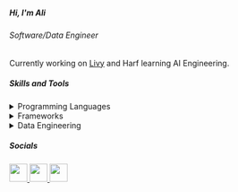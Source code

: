 ##### Hi, I'm Ali
###### Software/Data Engineer
Currently working on [Livy](http://livy.so) and Harf
learning AI Engineering.


##### Skills and Tools  
<details>
<summary>Programming Languages</summary>
<ul>
<li>Python</li>
<li>Javascript/Typescript</li>
<li>Java</li>
<li>C++</li>
</ul>
</details>
<details>
<summary>Frameworks</summary>
<ul>
<li>Django/Flask</li>
<li>Langchain</li>
<li>React</li>
<li>Next.js</li>
</ul>
</details>
<details>
<summary>Data Engineering</summary>
<ul>
<li>Python (pandas, pySpark, SciPy)</li>
<li>SQL (MySql, PostgreSql)</li>
<li>Data Mining</li>
<li>DAG Tools (Airflow, Dagster, Mage.ai)</li>
<li>Data Visualization (Tableau, Sigma, Looker)</li>
</ul>
</details>

 ##### Socials  
 <p align="left"> <a href="https://www.github.com/eynomr" target="_blank" rel="noreferrer"> <picture> <source media="(prefers-color-scheme: dark)" srcset="https://raw.githubusercontent.com/danielcranney/readme-generator/main/public/icons/socials/github-dark.svg" /> <source media="(prefers-color-scheme: light)" srcset="https://raw.githubusercontent.com/danielcranney/readme-generator/main/public/icons/socials/github.svg" /> <img src="https://raw.githubusercontent.com/danielcranney/readme-generator/main/public/icons/socials/github.svg" width="32" height="32" /> </picture> </a>
  <a href="https://www.linkedin.com/in/aomrani" target="_blank" rel="noreferrer"> <picture> <source media="(prefers-color-scheme: dark)" srcset="https://raw.githubusercontent.com/danielcranney/readme-generator/main/public/icons/socials/linkedin-dark.svg" /> <source media="(prefers-color-scheme: light)" srcset="https://raw.githubusercontent.com/danielcranney/readme-generator/main/public/icons/socials/linkedin.svg" /> <img src="https://raw.githubusercontent.com/danielcranney/readme-generator/main/public/icons/socials/linkedin.svg" width="32" height="32" /> </picture> </a>
  <a href="https://www.x.com/eynomrani" target="_blank" rel="noreferrer"> <picture> <source media="(prefers-color-scheme: dark)" srcset="https://raw.githubusercontent.com/danielcranney/readme-generator/main/public/icons/socials/twitter-dark.svg" /> <source media="(prefers-color-scheme: light)" srcset="https://raw.githubusercontent.com/danielcranney/readme-generator/main/public/icons/socials/twitter.svg" /> <img src="https://raw.githubusercontent.com/danielcranney/readme-generator/main/public/icons/socials/twitter.svg" width="32" height="32" /> </picture> </a>
 </p>
